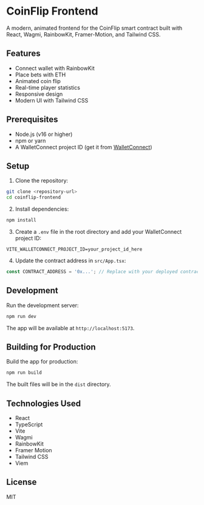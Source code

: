 # CoinFlip Frontend

A modern, animated frontend for the CoinFlip smart contract built with React, Wagmi, RainbowKit, Framer-Motion, and Tailwind CSS.

## Features

- Connect wallet with RainbowKit
- Place bets with ETH
- Animated coin flip
- Real-time player statistics
- Responsive design
- Modern UI with Tailwind CSS

## Prerequisites

- Node.js (v16 or higher)
- npm or yarn
- A WalletConnect project ID (get it from [WalletConnect](https://cloud.walletconnect.com/))

## Setup

1. Clone the repository:
```bash
git clone <repository-url>
cd coinflip-frontend
```

2. Install dependencies:
```bash
npm install
```

3. Create a `.env` file in the root directory and add your WalletConnect project ID:
```
VITE_WALLETCONNECT_PROJECT_ID=your_project_id_here
```

4. Update the contract address in `src/App.tsx`:
```typescript
const CONTRACT_ADDRESS = '0x...'; // Replace with your deployed contract address
```

## Development

Run the development server:
```bash
npm run dev
```

The app will be available at `http://localhost:5173`.

## Building for Production

Build the app for production:
```bash
npm run build
```

The built files will be in the `dist` directory.

## Technologies Used

- React
- TypeScript
- Vite
- Wagmi
- RainbowKit
- Framer Motion
- Tailwind CSS
- Viem

## License

MIT
